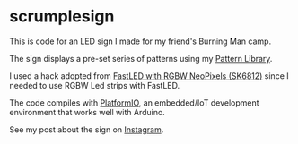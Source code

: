 # scrumplesign

This is code for an LED sign I made for my friend's Burning Man camp.

The sign displays a pre-set series of patterns using my [Pattern Library](https://github.com/johnmyrda/pattern-library).

I used a hack adopted from [FastLED with RGBW NeoPixels (SK6812)](http://www.partsnotincluded.com/neopixels/fastled-rgbw-neopixels-sk6812/) since I needed to use RGBW Led strips with FastLED.

The code compiles with [PlatformIO](https://platformio.org/), an embedded/IoT development environment that works well with Arduino.

See my post about the sign on [Instagram](https://www.instagram.com/p/BcaedF1lAFl/?taken-by=gglii).
